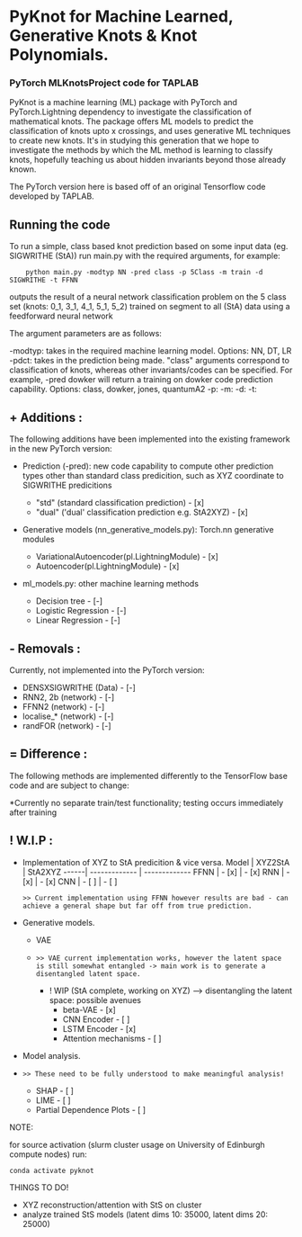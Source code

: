 # PyKnot for Machine Learned, Generative Knots & Knot Polynomials.

### PyTorch MLKnotsProject code for TAPLAB 

PyKnot is a machine learning (ML) package with PyTorch and PyTorch.Lightning dependency to investigate the classification of mathematical knots. The package offers ML models to predict the classification of knots upto x crossings, and uses generative ML techniques to create new knots.
It's in studying this generation that we hope to investigate the methods by which the ML method is learning to classify knots, hopefully teaching us about hidden invariants beyond those already known.

The PyTorch version here is based off of an original Tensorflow code developed by TAPLAB.

## Running the code

To run a simple, class based knot prediction based on some input data (eg. SIGWRITHE (StA)) run main.py with the required arguments, for example:

```
    python main.py -modtyp NN -pred class -p 5Class -m train -d SIGWRITHE -t FFNN 
```
outputs the result of a neural network classification problem on the 5 class set (knots: 0_1, 3_1, 4_1, 5_1, 5_2) trained on segment to all (StA) data using a feedforward neural network

The argument parameters are as follows:

-modtyp: takes in the required machine learning model.
Options: NN, DT, LR
-pdct: takes in the prediction being made. "class" arguments correspond to classification of knots, whereas other invariants/codes can be specified. For example, -pred dowker will return a training on dowker code prediction capability.
Options: class, dowker, jones, quantumA2
-p: 
-m: 
-d:
-t: 


## +  Additions :

The following additions have been implemented into the existing framework in the new PyTorch version:

* Prediction (-pred): new code capability to compute other prediction types other than standard class predicition, such as XYZ coordinate to SIGWRITHE predicitions
    * "std" (standard classification prediction) - [x] 
    * "dual" ('dual' classification prediction e.g. StA2XYZ) - [x]

* Generative models (nn_generative_models.py): Torch.nn generative modules
    * VariationalAutoencoder(pl.LightningModule) - [x]
    * Autoencoder(pl.LightningModule) - [x]

* ml_models.py: other machine learning methods
    * Decision tree - [-]
    * Logistic Regression - [-]
    * Linear Regression - [-]

## - Removals :

Currently, not implemented into the PyTorch version:

* DENSXSIGWRITHE (Data) - [-]
* RNN2, 2b (network) - [-]
* FFNN2 (network) - [-]
* localise_* (network) - [-]
* randFOR (network) - [-]

## = Difference :

The following methods are implemented differently to the TensorFlow base code and are subject to change:

*Currently no separate train/test functionality; testing occurs immediately after training


## ! W.I.P :

* Implementation of XYZ to StA predicition & vice versa.
     Model | XYZ2StA  | StA2XYZ
    ------| ------------- | -------------
    FFNN | - [x] | - [x]
    RNN  | - [x] | - [x]
    CNN  | - [ ] | - [ ]

      >> Current implementation using FFNN however results are bad - can achieve a general shape but far off from true prediction. 

* Generative models.
    * VAE
    *     >> VAE current implementation works, however the latent space is still somewhat entangled -> main work is to generate a disentangled latent space.
        * ! WIP (StA complete, working on XYZ) --> disentangling the latent space: possible avenues
            * beta-VAE - [x]
            * CNN Encoder - [ ]
            * LSTM Encoder - [x]
            * Attention mechanisms - [ ]  

* Model analysis.
*     >> These need to be fully understood to make meaningful analysis! 
    * SHAP - [ ]
    * LIME - [ ]
    * Partial Dependence Plots - [ ] 


NOTE:

for source activation (slurm cluster usage on University of Edinburgh compute nodes) run:

```
conda activate pyknot
```

THINGS TO DO!

- XYZ reconstruction/attention with StS on cluster
- analyze trained StS models (latent dims 10: 35000, latent dims 20: 25000)



